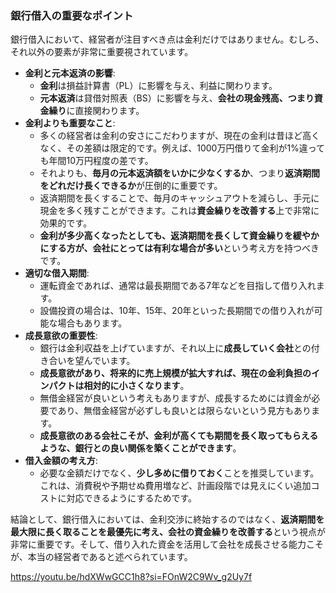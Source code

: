 
### 銀行借入の重要なポイント

銀行借入において、経営者が注目すべき点は金利だけではありません。むしろ、それ以外の要素が非常に重要視されています。

- **金利と元本返済の影響**:
    - **金利**は損益計算書（PL）に影響を与え、利益に関わります。
    - **元本返済**は貸借対照表（BS）に影響を与え、**会社の現金残高、つまり資金繰り**に直接関わります。
- **金利よりも重要なこと**:
    - 多くの経営者は金利の安さにこだわりますが、現在の金利は昔ほど高くなく、その差額は限定的です。例えば、1000万円借りて金利が1%違っても年間10万円程度の差です。
    - それよりも、**毎月の元本返済額をいかに少なくするか**、つまり**返済期間をどれだけ長くできるか**が圧倒的に重要です。
    - 返済期間を長くすることで、毎月のキャッシュアウトを減らし、手元に現金を多く残すことができます。これは**資金繰りを改善する**上で非常に効果的です。
    - **金利が多少高くなったとしても、返済期間を長くして資金繰りを緩やかにする方が、会社にとっては有利な場合が多い**という考え方を持つべきです。
- **適切な借入期間**:
    - 運転資金であれば、通常は最長期間である7年などを目指して借り入れます。
    - 設備投資の場合は、10年、15年、20年といった長期間での借り入れが可能な場合もあります。
- **成長意欲の重要性**:
    - 銀行は金利収益を上げていますが、それ以上に**成長していく会社**との付き合いを望んでいます。
    - **成長意欲があり、将来的に売上規模が拡大すれば、現在の金利負担のインパクトは相対的に小さくなります**。
    - 無借金経営が良いという考えもありますが、成長するためには資金が必要であり、無借金経営が必ずしも良いとは限らないという見方もあります。
    - **成長意欲のある会社こそが、金利が高くても期間を長く取ってもらえるような、銀行との良い関係を築くことができます**。
- **借入金額の考え方**:
    - 必要な金額だけでなく、**少し多めに借りておく**ことを推奨しています。これは、消費税や予期せぬ費用増など、計画段階では見えにくい追加コストに対応できるようにするためです。

結論として、銀行借入においては、金利交渉に終始するのではなく、**返済期間を最大限に長く取ることを最優先に考え、会社の資金繰りを改善する**という視点が非常に重要です。そして、借り入れた資金を活用して会社を成長させる能力こそが、本当の経営者であると述べられています。

https://youtu.be/hdXWwGCC1h8?si=FOnW2C9Wv_g2Uy7f